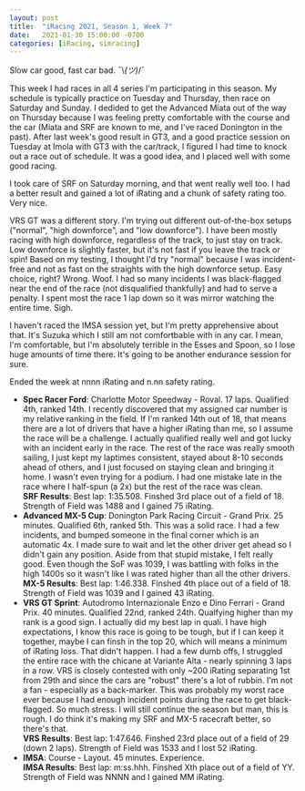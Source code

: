 ```yaml
---
layout: post
title:  "iRacing 2021, Season 1, Week 7"
date:   2021-01-30 15:00:00 -0700
categories: [iRacing, simracing]
---
```

Slow car good, fast car bad. ¯\\_(ツ)_/¯

This week I had races in all 4 series I'm participating in this season. My schedule is typically practice on Tuesday and Thursday, then race on Saturday and Sunday. I dedided to get the Advanced Miata out of the way on Thursday because I was feeling pretty comfortable with the course and the car (Miata and SRF are known to me, and I've raced Donington in the past). After last week's good result in GT3, and a good practice session on Tuesday at Imola with GT3 with the car/track, I figured I had time to knock out a race out of schedule. It was a good idea, and I placed well with some good racing. 

I took care of SRF on Saturday morning, and that went really well too. I had a better result and gained a lot of iRating and a chunk of safety rating too. Very nice.

VRS GT was a different story. I'm trying out different out-of-the-box setups ("normal", "high downforce", and "low downforce"). I have been mostly racing with high downforce, regardless of the track, to just stay on track. Low downforce is slightly faster, but it's not fast if you leave the track or spin! Based on my testing, I thought I'd try "normal" because I was incident-free and not as fast on the straights with the high downforce setup. Easy choice, right? Wrong. Woof. I had so many incidents I was black-flagged near the end of the race (not disqualified thankfully) and had to serve a penalty. I spent most the race 1 lap down so it was mirror watching the entire time. Sigh.

I haven't raced the IMSA session yet, but I'm pretty apprehensive about that. It's Suzuka which I still am not comfortbable with in any car. I mean, I'm comfortable, but I'm absolutely terrible in the Esses and Spoon, so I lose huge amounts of time there. It's going to be another endurance session for sure.

Ended the week at nnnn iRating and n.nn safety rating.

* **Spec Racer Ford**: Charlotte Motor Speedway - Roval. 17 laps. Qualified 4th, ranked 14th. I recently discovered that my assigned car number is my relative ranking in the field. If I'm ranked 14th out of 18, that means there are a lot of drivers that have a higher iRating than me, so I assume the race will be a challenge. I actually qualified really well and got lucky with an incident early in the race. The rest of the race was really smooth sailing, I just kept my laptimes consistent, stayed about 8-10 seconds ahead of others, and I just focused on staying clean and bringing it home. I wasn't even trying for a podium. I had one mistake late in the race where I half-spun (a 2x) but the rest of the race was clean.  
**SRF Results**: Best lap: 1:35.508. Finshed 3rd place out of a field of 18. Strength of Field was 1488 and I gained 75 iRating.  
* **Advanced MX-5 Cup**: Donington Park Racing Circuit - Grand Prix. 25 minutes. Qualified 6th, ranked 5th. This was a solid race. I had a few incidents, and bumped someone in the final corner which is an automatic 4x. I made sure to wait and let the other driver get ahead so I didn't gain any position. Aside from that stupid mistake, I felt really good. Even though the SoF was 1039, I was battling with folks in the high 1400s so it wasn't like I was rated higher than all the other drivers.  
**MX-5 Results**: Best lap: 1:46.338. Finshed 4th place out of a field of 18. Strength of Field was 1039 and I gained 43 iRating.
* **VRS GT Sprint**: Autodromo Internazionale Enzo e Dino Ferrari - Grand Prix. 40 minutes. Qualified 22nd, ranked 24th. Qualfying higher than my rank is a good sign. I actually did my best lap in quali. I have high expectations, I know this race is going to be tough, but if I can keep it together, maybe I can finsh in the top 20, which will means a minimum of iRating loss. That didn't happen. I had a few dumb offs, I struggled the entire race with the chicane at Variante Alta - nearly spinning 3 laps in a row. VRS is closely contested with only ~200 iRating separating 1st from 29th and since the cars are "robust" there's a lot of rubbin. I'm not a fan - especially as a back-marker. This was probably my worst race ever because I had enough incident points during the race to get black-flagged. So much stress. I will still continue the season but man, this is rough. I do think it's making my SRF and MX-5 racecraft better, so there's that.  
**VRS Results**: Best lap: 1:47.646. Finshed 23rd place out of a field of 29 (down 2 laps). Strength of Field was 1533 and I lost 52 iRating.
* **IMSA**: Course - Layout. 45 minutes. Experience.  
**IMSA Results**: Best lap: m:ss.hhh. Finshed Xth place out of a field of YY. Strength of Field was NNNN and I gained MM iRating.
